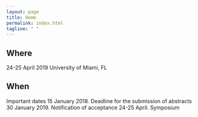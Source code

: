 ```yaml
---
layout: page
title: Home
permalink: index.html
tagline: " "
---
```



## Where
24-25 April 2019 
University of Miami, FL


## When
Important dates 
15 January 2018. Deadline for the submission of abstracts 
30 January 2019. Notification of acceptance
24-25 April. Symposium

 